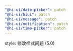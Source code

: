 ```yaml
---
"@hi-ui/date-picker": patch
"@hi-ui/hiui": patch
"@hi-ui/message": patch
"@hi-ui/notification": patch
"@hi-ui/time-picker": patch
---
```


style: 修改样式问题 (5.0)
